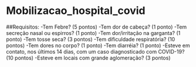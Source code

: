 # Mobilizacao_hospital_covid

##Requisitos:
-Tem Febre? (5 pontos)
-Tem dor de cabeça? (1 ponto)
-Tem secreção nasal ou espirros? (1 ponto)
-Tem dor/irritação na garganta? (1 ponto)
-Tem tosse seca? (3 pontos)
-Tem dificuldade respiratória? (10 pontos)
-Tem dores no corpo? (1 ponto)
-Tem diarréia? (1 ponto)
-Esteve em contato, nos últimos 14 dias, com um caso diagnosticado com COVID-19? (10 pontos)
-Esteve em locais com grande aglomeração? (3 pontos)
